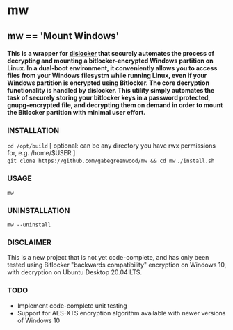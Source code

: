 # mw

## mw == 'Mount Windows'

#### This is a wrapper for [dislocker](https://github.com/Aorimn/dislocker) that securely automates the process of decrypting and mounting a bitlocker-encrypted Windows partition on Linux. In a dual-boot environment, it conveniently allows you to access files from your Windows filesystm while running Linux, even if your Windows partition is encrypted using Bitlocker. The core decryption functionality is handled by dislocker. This utility simply automates the task of securely storing your bitlocker keys in a password protected, gnupg-encrypted file, and decrypting them on demand in order to mount the Bitlocker partition with minimal user effort.

### INSTALLATION
`cd /opt/build` [ optional: can be any directory you have rwx permissions for, e.g. /home/$USER ]  
`git clone https://github.com/gabegreenwood/mw && cd mw`
`./install.sh`

### USAGE
`mw`

### UNINSTALLATION
`mw --uninstall`

### DISCLAIMER
This is a new project that is not yet code-complete, and has only been tested using Bitlocker "backwards compatibility" encryption on Windows 10, with decryption on Ubuntu Desktop 20.04 LTS. 

### TODO
- Implement code-complete unit testing
- Support for AES-XTS encryption algorithm available with newer versions of Windows 10
